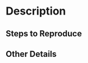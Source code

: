 # Description

<!-- What needs fixin'? :]  -->

## Steps to Reproduce

<!--
  If applicable, any steps needed to reproduce the issue.
-->

## Other Details

<!--
    Any other noteworthy information to document.
    For instance, installed and/or updated dependencies, major additions,
    links to any relevant external resources, etc.
-->
